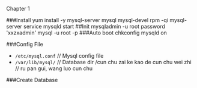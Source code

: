 Chapter 1

###Install
	yum install -y mysql-server mysql mysql-devel
 	rpm -qi mysql-server
	service mysqld start
##Init
	mysqladmin -u root password 'xxzxadmin'
	mysql -u root -p
###Auto boot
	 chkconfig mysqld on

###Config File
* `/etc/mysql.conf`	// Mysql config file
* `/var/lib/mysql/`	// Database dir /cun chu zai ke kao de cun chu wei zhi
			// ru pan gui, wang luo cun chu

###Create Database
	



